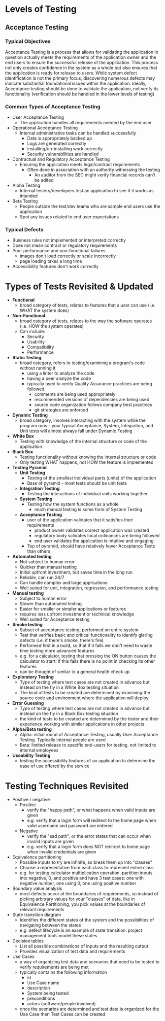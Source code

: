 # Levels of Testing

## Acceptance Testing

### Typical Objectives
Acceptance Testing is a process that allows for validating the application in question actually meets the requirements of the application owner and the end users to ensure the successful release of the application. This process not only creates confidence in the system as a whole but also ensures that the application is ready for release to users. While system defect identification is not the primary focus, discovering numerous defects may indicate substantial foundational issues within the application. Ideally, Acceptance testing should be done to validate the application, not verify its functionality (verification should be handled in the lower levels of testing)

### Common Types of Acceptance Testing
- User Acceptance Testing
    - The application handles all requirements needed by the end user
- Operational Acceptance Testing
    - Internal administrative tasks can be handled successfully
        - Data is appropriately backed up
        - Logs are generated correctly
        - Installing/un-installing work correctly
        - Security vulnerabilities are handled
- Contractual and Regulatory Acceptance Testing
    - Ensuring the application meets legal/contract requirements
        - Often done in association with an authority witnessing the testing
            - An auditor from the SEC might verify financial records can't be edited
- Alpha Testing
    - Internal testers/developers test an application to see if it works as intended
- Beta Testing
    - People outside the test/dev teams who are sample end users use the application
    - Spot any issues related to end user expectations

### Typical Defects
- Business rules not implemented or interpreted correctly
- Does not mean contract or regulatory requirements
- Poor performance and non-functional failures
    - images don't load correctly or scale incorrectly
    - page loading takes a long time
- Accessibility features don't work correctly

# Types of Tests Revisited & Updated
- **Functional**
  - broad category of tests, relates to features that a user can use (i.e. WHAT the system does)
- **Non-Functional**
  - broad category of tests, relates to the way the software operates (i.e. HOW the system operates)
  - Can include:
    - Security
    - Usability
    - Compatibility
    - Performance
- **Static Testing**
  - broad category, refers to testing/examining a program's code without running it
    - using a linter to analyze the code
    - having a peer analyze the code
    - typically used to verify Quality Assurance practices are being followed
        - comments are being used appropriately
        - recommended versions of dependencies are being used
        - source code organization follows company best practices
        - git strategies are enforced
- **Dynamic Testing**
  - broad category, involves interacting with the system while the program runs
        - your typical Acceptance, System, Integration, and Unit tests will almost always fall under Dynamic Testing
- **White Box**
  - Testing with knowledge of the internal structure or code of the application
- **Black Box**
  - Testing functionality without knowing the internal structure or code
  - Only testing WHAT happens, not HOW the feature is implemented
- **Testing Pyramid**
  - **Unit Testing**
    - Testing of the smallest individual parts (units) of the application
    - Base of pyramid - most tests should be unit tests
  - **Integration Testing**
    - Testing the interactions of individual units working together
  - **System Testing**
    - Testing how the system functions as a whole
        - much manual testing is some form of System Testing
  - **Acceptance Testing**
    - user of the application validates that it satisfies their requirements
        - product owner validates correct application was created
        - regulatory body validates local ordinances are being followed
        - end user validates the application is intuitive and engaging
    - Top of pyramid, should have relatively fewer Acceptance Tests than others
- **Automated testing**
  - Not subject to human error
  - Quicker than manual testing
  - Initial upfront investment, but saves time in the long run
  - Reliable, can run 24/7
  - Can handle complex and large applications
  - Well suited for unit, integration, regression, and performance testing
- **Manual testing**
  - Subject to human error
  - Slower than automated testing
  - Easier for smaller or simpler applications or features
  - requires less upfront investment or technical knowledge
  - Well suited for Acceptance testing
- **Smoke testing**
  - Subset of acceptance testing, performed on entire system
  - Test that verifies basic and critical functionality to identify glaring defects (i.e. if there's smoke, there's fire)
  - Performed first in a build, so that if it fails we don't need to waste time testing more advanced features
  - e.g. for a calculator, testing that pressing the ON button causes the calculator to start: if this fails there is no point in checking its other features
  - can be thought of similar to a general health check up
- **Exploratory Testing**
  - Type of testing where test cases are not created in advance but instead on the fly in a White Box testing situation
  - The kind of tests to be created are determined by examining the source code and environment where the application will deploy
- **Error Guessing**
    - Type of testing where test cases are not created in advance but instead on the fly in a Black Box testing situation
    - the kind of tests to be created are determined by the tester and their experience working with similar applications in other projects
- **Alpha/Beta testing**
  - Alpha: initial round of Acceptance Testing, usually User Acceptance Testing. Typically internal people are used
  - Beta: limited release to specific end-users for testing, not limited to internal employees
- **Useability Testing**
  - testing the accessibility features of an application to determine the ease of use offered by the service

# Testing Techniques Revisited
- Positive / negative
  - Positive
    - verify the "happy path", or what happens when valid inputs are given
    - e.g. verify that a login form will redirect to the home page when valid username and password are entered
  - Negative
    - verify the "sad path", or the error states that can occur when invalid inputs are given
    - e.g. verify that a login form does NOT redirect to home page when invalid credentials are given
- Equivalence partitioning
  - Possible inputs to try are infinite, so break them up into "classes"
  - Choose a representative from each class to represent entire class
  - e.g. for testing calculator multiplication operation, partition inputs into negative, 0, and positive
  and have 3 test cases: one with negative number, one using 0, one using positive number
- Boundary value analysis
    - most defects occur at the boundaries of requirements, so instead of picking arbitrary values for your "classes" of data, like in Equivalence Partitioning, you pick values at the boundaries of relevant requirements
- State transition diagram
  - Identifies the different states of the system and the possibilities of navigating between the states
  - e.g. defect lifecycle is an example of state transition. project management tools model these states
- Decision tables
  - List all possible combinations of inputs and the resulting output
  - Provides visualization of test data and requirements
- Use Cases
    - a way of organizing test data and scenarios that need to be tested to verify requirements are being met
    - typically contains the following information
        - id
        - Use Case name
        - description
        - System being tested
        - preconditions
        - actors (software/people involved)
    - once the scenarios are determined and test data is organized for the Use Case then Test Cases can be created
